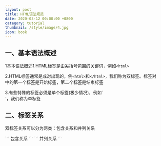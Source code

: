 ```yaml
---
layout: post
title: HTML语法规范
date: 2020-03-12 00:00:00 +0800
category: tutorial
thumbnail: /style/image/4.jpg
icon: book
---
```


## 一、基本语法概述
1基本语法概述1.HTML标签是由尖括号包围的关键词，例如`<html>`  

2.HTML标签通常是成对出现的，例`<html>`和`</html>`，我们称为双标签。标签对中的第一个标签是开始标签，第二个标签是结束标签  
<p>3.有些特殊的标签必须是单个标签(极少情况)，例如`<br/>`，我们称为单标签</p>

## 二、标签关系
<p>双标签关系可以分为两类：包含关系和并列关系</p>
```
包含关系
<head>
   <title></title>
</head>
```
```
并列关系
<head></head>
<body></body>
```